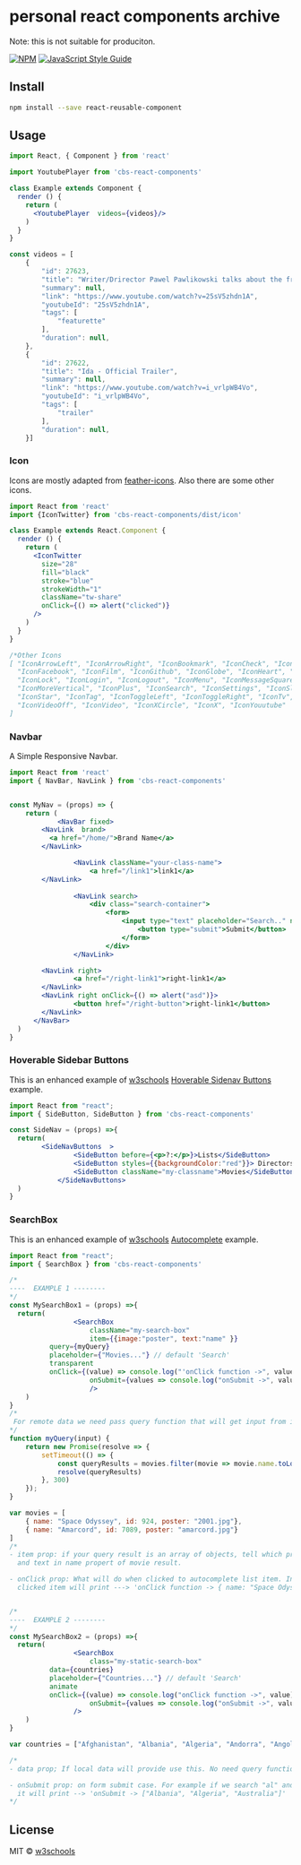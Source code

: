 # personal react components archive
Note: this is not suitable for produciton.

> 

[![NPM](https://img.shields.io/npm/v/react-reusable-component.svg)](https://www.npmjs.com/package/react-reusable-component) [![JavaScript Style Guide](https://img.shields.io/badge/code_style-standard-brightgreen.svg)](https://standardjs.com)

## Install

```bash
npm install --save react-reusable-component
```

## Usage

```jsx
import React, { Component } from 'react'

import YoutubePlayer from 'cbs-react-components'

class Example extends Component {
  render () {
    return (
      <YoutubePlayer  videos={videos}/>
    )
  }
}

const videos = [
    {
        "id": 27623,
        "title": "Writer/Drirector Pawel Pawlikowski talks about the framing of IDA",
        "summary": null,
        "link": "https://www.youtube.com/watch?v=25sV5zhdn1A",
        "youtubeId": "25sV5zhdn1A",
        "tags": [
            "featurette"
        ],
        "duration": null,
    },
    {
        "id": 27622,
        "title": "Ida - Official Trailer",
        "summary": null,
        "link": "https://www.youtube.com/watch?v=i_vrlpWB4Vo",
        "youtubeId": "i_vrlpWB4Vo",
        "tags": [
            "trailer"
        ],
        "duration": null,
    }]

```

### Icon
Icons are mostly adapted  from [feather-icons](https://github.com/feathericons/feather).
Also there are some other icons.



```jsx
import React from 'react'
import {IconTwitter} from 'cbs-react-components/dist/icon'

class Example extends React.Component {
  render () {
    return (
      <IconTwitter 
        size="28" 
        fill="black" 
        stroke="blue" 
        strokeWidth="1" 
        className="tw-share" 
        onClick={() => alert("clicked")}
      />
    )
  }
}

/*Other Icons
[ "IconArrowLeft", "IconArrowRight", "IconBookmark", "IconCheck", "IconCircle", 
  "IconFacebook", "IconFilm", "IconGithub", "IconGlobe", "IconHeart", "IconHome","IconImdb","IconInstagram",
  "IconLock", "IconLogin", "IconLogout", "IconMenu", "IconMessageSquare", "IconMoreHorizontal",
  "IconMoreVertical", "IconPlus", "IconSearch", "IconSettings", "IconSlash", "IconSliders", 
  "IconStar", "IconTag", "IconToggleLeft", "IconToggleRight", "IconTv", "IconTwitter", "IconType", "IconUserCheck", "IconUserMinus", "IconUserPlus", "IconUserX", "IconUser", "IconUsers",
  "IconVideoOff", "IconVideo", "IconXCircle", "IconX", "IconYouutube"
]
```

### Navbar
A Simple Responsive Navbar.
```jsx
import React from 'react'
import { NavBar, NavLink } from 'cbs-react-components'


const MyNav = (props) => {
	return (
			<NavBar fixed>
        <NavLink  brand>
          <a href="/home/">Brand Name</a> 
        </NavLink>

				<NavLink className="your-class-name">
					<a href="/link1">link1</a> 
        </NavLink>
        
				<NavLink search>
					<div class="search-container">
						<form>
							<input type="text" placeholder="Search.." name="search" />
								<button type="submit">Submit</button>
							</form>
						</div>
				</NavLink>

        <NavLink right>
        		<a href="/right-link1">right-link1</a> 
        </NavLink>
        <NavLink right onClick={() => alert("asd")}>
        		<button href="/right-button">right-link1</button> 
        </NavLink>
      </NavBar>
  )
}
```


### Hoverable Sidebar Buttons
This is an enhanced example of [w3schools](https://www.w3schools.com/default.asp) [Hoverable Sidenav Buttons](https://www.w3schools.com/howto/howto_css_sidenav_buttons.asp) example.

```jsx
import React from "react";
import { SideButton, SideButton } from 'cbs-react-components'

const SideNav = (props) =>{
  return(
    	<SideNavButtons  >
				<SideButton before={<p>?:</p>}>Lists</SideButton>
				<SideButton styles={{backgroundColor:"red"}}> Directors</SideButton>
				<SideButton className="my-classname">Movies</SideButton>
			</SideNavButtons>
  )
}
```


### SearchBox
This is an enhanced example of [w3schools](https://www.w3schools.com/default.asp) [Autocomplete](https://www.w3schools.com/howto/howto_js_autocomplete.asp) example.

```jsx
import React from "react";
import { SearchBox } from 'cbs-react-components'

/*
----  EXAMPLE 1 --------
*/
const MySearchBox1 = (props) =>{
  return(
				<SearchBox 
					className="my-search-box" 
					item={{image:"poster", text:"name" }}
          query={myQuery}
          placeholder={"Movies..."} // default 'Search'
          transparent
          onClick={(value) => console.log("'onClick function ->", value)}
					onSubmit={values => console.log("onSubmit ->", values)}
					/>
    )
}
/*
 For remote data we need pass query function that will get input from inside of SearchBox
*/
function myQuery(input) {
	return new Promise(resolve => {
		setTimeout(() => {
			const queryResults = movies.filter(movie => movie.name.toLowerCase().includes(input));
			resolve(queryResults)
		}, 300)
	});
}

var movies = [
	{ name: "Space Odyssey", id: 924, poster: "2001.jpg"},
	{ name: "Amarcord", id: 7089, poster: "amarcord.jpg"}
]
/*
- item prop: if your query result is an array of objects, tell which properties will show in image source      and text. Given example; In autocomplete list item look image source in poster property of movie result,
  and text in name propert of movie result.

- onClick prop: What will do when clicked to autocomplete list item. In example 
  clicked item will print ---> 'onClick function -> { name: "Space Odyssey", id: 924, poster:2001.jpg"}'


/*
----  EXAMPLE 2 --------
*/
const MySearchBox2 = (props) =>{
  return(
				<SearchBox 
					class="my-static-search-box" 
          data={countries}
          placeholder={"Countries..."} // default 'Search'
          animate
          onClick={(value) => console.log("onClick function ->", value)}
					onSubmit={values => console.log("onSubmit ->", values)}
				/>
    )
}

var countries = ["Afghanistan", "Albania", "Algeria", "Andorra", "Angola", "Anguilla", "Antigua & Barbuda", "Argentina", "Armenia", "Aruba", "Australia", "Austria", "Azerbaijan", "Bahamas", "Bahrain", "Bangladesh", "Barbados", "Belarus", "Belgium", "Belize", "Benin", "Bermuda", "Bhutan", "Bolivia", "Bosnia & Herzegovina", "Botswana", "Brazil", "British Virgin Islands", "Brunei", "Bulgaria", "Burkina Faso", "Burundi", "Cambodia"];

/*
- data prop; If local data will provide use this. No need query function.

- onSubmit prop: on form submit case. For example if we search "al" and then press enter
  it will print --> 'onSubmit -> ["Albania", "Algeria", "Australia"]'
*/


```

## License

MIT © [w3schools](https://github.com/canburaks)
